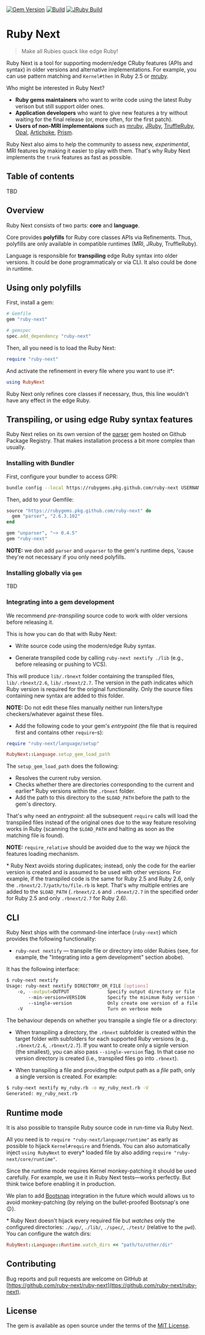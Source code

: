 [![Gem Version](https://badge.fury.io/rb/ruby-next.svg)](https://rubygems.org/gems/ruby-next) [![Build](https://github.com/palkan/ruby-next/workflows/Build/badge.svg)](https://github.com/palkan/ruby-next/actions)
[![JRuby Build](https://github.com/palkan/ruby-next/workflows/JRuby%20Build/badge.svg)](https://github.com/palkan/ruby-next/actions)

# Ruby Next

> Make all Rubies quack like edge Ruby!

Ruby Next is a tool for supporting modern/edge CRuby features (APIs and syntax) in older versions and alternative implementations. For example, you can use pattern matching and `Kernel#then` in Ruby 2.5 or [mruby][].

Who might be interested in Ruby Next?

- **Ruby gems maintainers** who want to write code using the latest Ruby verison but still support older ones.
- **Application developers** who want to give new features a try without waiting for the final release (or, more often, for the first patch).
- **Users of non-MRI implementaions** such as [mruby][], [JRuby][], [TruffleRuby][], [Opal][], [Artichoke][], [Prism][].

Ruby Next also aims to help the community to assess new, _experimental_, MRI features by making it easier to play with them.
That's why Ruby Next implements the `trunk` features as fast as possible.

## Table of contents

TBD

## Overview

Ruby Next consists of two parts: **core** and **language**.

Core provides **polyfills** for Ruby core classes APIs via Refinements.
Thus, polyfills are only available in compatible runtimes (MRI, JRuby, TruffleRuby).

Language is responsible for **transpiling** edge Ruby syntax into older versions. It could be done
programmaticaly or via CLI. It also could be done in runtime.

## Using only polyfills

First, install a gem:

```ruby
# Gemfile
gem "ruby-next"

# gemspec
spec.add_dependency "ruby-next"
```

Then, all you need is to load the Ruby Next:

```ruby
require "ruby-next"
```

And activate the refinement in every file where you want to use it\*:

```ruby
using RubyNext
```

Ruby Next only refines core classes if necessary, thus, this line wouldn't have any effect in the edge Ruby.

## Transpiling, or using edge Ruby syntax features

Ruby Next relies on its own version of the [parser][] gem hosted on Github Package Registry. That makes installation process a bit more complex than usually.

### Installing with Bundler

First, configure your bundler to access GPR:

```sh
bundle config --local https://rubygems.pkg.github.com/ruby-next USERNAME:ACCESS_TOKEN
```

Then, add to your Gemfile:

```ruby
source "https://rubygems.pkg.github.com/ruby-next" do
  gem "parser", "2.6.3.102"
end

gem "unparser", "~> 0.4.5"
gem "ruby-next"
```

**NOTE:** we don add `parser` and `unparser` to the gem's runtime deps, 'cause they're not necessary if you only need polyfills.

### Installing globally via `gem`

TBD

### Integrating into a gem development

We recommend _pre-transpiling_ source code to work with older versions before releasing it.

This is how you can do that with Ruby Next:

- Write source code using the modern/edge Ruby syntax.

- Generate transpiled code by calling `ruby-next nextify ./lib` (e.g., before releasing or pushing to VCS).

This will produce `lib/.rbnext` folder containing the transpiled files, `lib/.rbnext/2.6`, `lib/.rbnext/2.7`. The version in the path indicates which Ruby version is required for the original functionality. Only the source files containing new syntax are added to this folder.

**NOTE:** Do not edit these files manually neither run linters/type checkers/whatever against these files.

- Add the following code to your gem's _entrypoint_ (the file that is required first and contains other `require`-s):

```ruby
require "ruby-next/language/setup"

RubyNext::Language.setup_gem_load_path
```

The `setup_gem_load_path` does the following:

- Resolves the current ruby version.
- Checks whether there are directories corresponding to the current and earlier\* Ruby versions within the `.rbnext` folder.
- Add the path to this directory to the `$LOAD_PATH` before the path to the gem's directory.

That's why need an _entrypoint_: all the subsequent `require` calls will load the transpiled files instead of the original ones
due to the way feature resolving works in Ruby (scanning the `$LOAD_PATH` and halting as soon as the matching file is found).

**NOTE:**  `require_relative` should be avoided due to the way we _hijack_ the features loading mechanism.

\* Ruby Next avoids storing duplicates; instead, only the code for the earlier version is created and is assumed to be used with other versions. For example, if the transpiled code is the same for Ruby 2.5 and Ruby 2.6, only the `.rbnext/2.7/path/to/file.rb` is kept. That's why multiple entries are added to the `$LOAD_PATH` (`.rbnext/2.6` and `.rbnext/2.7` in the specified order for Ruby 2.5 and only `.rbnext/2.7` for Ruby 2.6).

## CLI

Ruby Next ships with the command-line interface (`ruby-next`) which provides the following functionality:

- `ruby-next nextify` — transpile file or directory into older Rubies (see, for example, the "Integrating into a gem development" section abobe).

It has the following interface:

```sh
$ ruby-next nextify
Usage: ruby-next nextify DIRECTORY_OR_FILE [options]
    -o, --output=OUTPUT              Specify output directory or file
        --min-version=VERSION        Specify the minimum Ruby version to support
        --single-version             Only create one version of a file (for the earliest Ruby version)
    -V                               Turn on verbose mode
```

The behaviour depends on whether you transpile a single file or a directory:

- When transpiling a directory, the `.rbnext` subfolder is created within the target folder with subfolders for each supported Ruby versions (e.g., `.rbnext/2.6`, `.rbnext/2.7`). If you want to create only a signle version (the smallest), you can also pass `--single-version` flag. In that case no version directory is created (i.e., transpiled files go into `.rbnext`).

- When transpiling a file and providing the output path as a _file_ path, only a single version is created. For example:

```sh
$ ruby-next nextify my_ruby.rb -o my_ruby_next.rb -V
Generated: my_ruby_next.rb
```

## Runtime mode

It is also possible to transpile Ruby source code in run-time via Ruby Next.

All you need is to `require "ruby-next/language/runtime"` as early as possible to hijack `Kernel#require` and friends.
You can also automatically inject `using RubyNext` to every\* loaded file by also adding `require "ruby-next/core/runtime"`.

Since the runtime mode requires Kernel monkey-patching it should be used carefully. For example, we use it in Ruby Next tests—works perfectly. But think twice before enabling it in production.

We plan to add [Bootsnap][] integration in the future which would allows us to avoid monkey-patching (by relying on the bullet-proofed Bootsnap's one 😉).

\* Ruby Next doesn't hijack every required file but _watches_ only the configured directories: `./app/`, `./lib/`, `./spec/`, `./test/` (relative to the `pwd`). You can configure the watch dirs:

```ruby
RubyNext::Language::Runtime.watch_dirs << "path/to/other/dir"
```

## Contributing

Bug reports and pull requests are welcome on GitHub at [https://github.com/ruby-next/ruby-next](ttps://github.com/ruby-next/ruby-next).

## License

The gem is available as open source under the terms of the [MIT License](https://opensource.org/licenses/MIT).

[mruby]: https://mruby.org
[JRuby]: https://todo
[TruffleRuby]: https://todo
[Opal]: https://todo
[Artichoke]: https://todo
[Prism]: https://todo
[parser]: https://github.com/whitequark/parser
[Bootsnap]: https://github.com/Shopify/bootsnap
